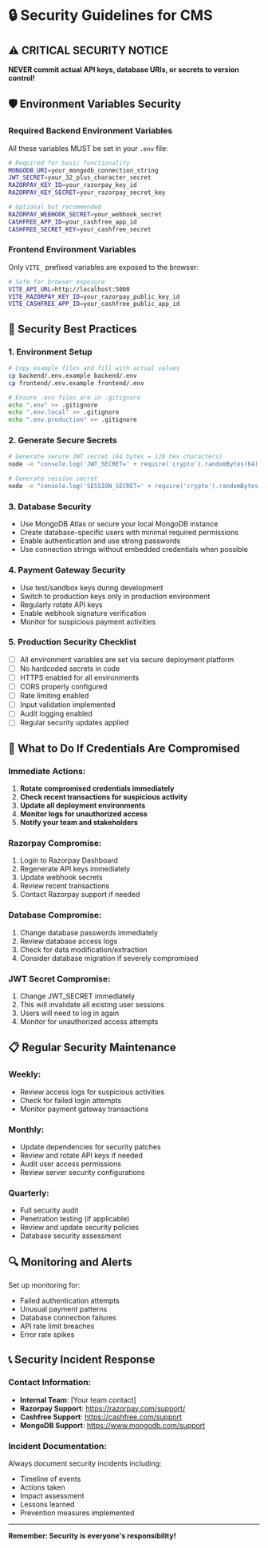 # 🔒 Security Guidelines for CMS

## ⚠️ CRITICAL SECURITY NOTICE

**NEVER commit actual API keys, database URIs, or secrets to version control!**

## 🛡️ Environment Variables Security

### Required Backend Environment Variables
All these variables MUST be set in your `.env` file:

```bash
# Required for basic functionality
MONGODB_URI=your_mongodb_connection_string
JWT_SECRET=your_32_plus_character_secret
RAZORPAY_KEY_ID=your_razorpay_key_id
RAZORPAY_KEY_SECRET=your_razorpay_secret_key

# Optional but recommended
RAZORPAY_WEBHOOK_SECRET=your_webhook_secret
CASHFREE_APP_ID=your_cashfree_app_id
CASHFREE_SECRET_KEY=your_cashfree_secret
```

### Frontend Environment Variables
Only `VITE_` prefixed variables are exposed to the browser:

```bash
# Safe for browser exposure
VITE_API_URL=http://localhost:5000
VITE_RAZORPAY_KEY_ID=your_razorpay_public_key_id
VITE_CASHFREE_APP_ID=your_cashfree_public_app_id
```

## 🔐 Security Best Practices

### 1. Environment Setup
```bash
# Copy example files and fill with actual values
cp backend/.env.example backend/.env
cp frontend/.env.example frontend/.env

# Ensure .env files are in .gitignore
echo ".env" >> .gitignore
echo ".env.local" >> .gitignore
echo ".env.production" >> .gitignore
```

### 2. Generate Secure Secrets
```bash
# Generate secure JWT secret (64 bytes = 128 hex characters)
node -e "console.log('JWT_SECRET=' + require('crypto').randomBytes(64).toString('hex'))"

# Generate session secret
node -e "console.log('SESSION_SECRET=' + require('crypto').randomBytes(32).toString('hex'))"
```

### 3. Database Security
- Use MongoDB Atlas or secure your local MongoDB instance
- Create database-specific users with minimal required permissions
- Enable authentication and use strong passwords
- Use connection strings without embedded credentials when possible

### 4. Payment Gateway Security
- Use test/sandbox keys during development
- Switch to production keys only in production environment
- Regularly rotate API keys
- Enable webhook signature verification
- Monitor for suspicious payment activities

### 5. Production Security Checklist
- [ ] All environment variables are set via secure deployment platform
- [ ] No hardcoded secrets in code
- [ ] HTTPS enabled for all environments
- [ ] CORS properly configured
- [ ] Rate limiting enabled
- [ ] Input validation implemented
- [ ] Audit logging enabled
- [ ] Regular security updates applied

## 🚨 What to Do If Credentials Are Compromised

### Immediate Actions:
1. **Rotate compromised credentials immediately**
2. **Check recent transactions for suspicious activity**
3. **Update all deployment environments**
4. **Monitor logs for unauthorized access**
5. **Notify your team and stakeholders**

### Razorpay Compromise:
1. Login to Razorpay Dashboard
2. Regenerate API keys immediately
3. Update webhook secrets
4. Review recent transactions
5. Contact Razorpay support if needed

### Database Compromise:
1. Change database passwords immediately
2. Review database access logs
3. Check for data modification/extraction
4. Consider database migration if severely compromised

### JWT Secret Compromise:
1. Change JWT_SECRET immediately
2. This will invalidate all existing user sessions
3. Users will need to log in again
4. Monitor for unauthorized access attempts

## 📋 Regular Security Maintenance

### Weekly:
- Review access logs for suspicious activities
- Check for failed login attempts
- Monitor payment gateway transactions

### Monthly:
- Update dependencies for security patches
- Review and rotate API keys if needed
- Audit user access permissions
- Review server security configurations

### Quarterly:
- Full security audit
- Penetration testing (if applicable)
- Review and update security policies
- Database security assessment

## 🔍 Monitoring and Alerts

Set up monitoring for:
- Failed authentication attempts
- Unusual payment patterns
- Database connection failures
- API rate limit breaches
- Error rate spikes

## 📞 Security Incident Response

### Contact Information:
- **Internal Team**: [Your team contact]
- **Razorpay Support**: https://razorpay.com/support/
- **Cashfree Support**: https://cashfree.com/support
- **MongoDB Support**: https://www.mongodb.com/support

### Incident Documentation:
Always document security incidents including:
- Timeline of events
- Actions taken
- Impact assessment
- Lessons learned
- Prevention measures implemented

---

**Remember: Security is everyone's responsibility!**
